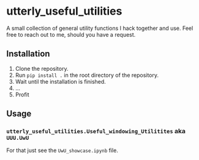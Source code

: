 # utterly_useful_utilities
 A small collection of general utility functions I hack together and use. Feel free to reach out to me, should you have a request.


## Installation
1. Clone the repository.
2. Run `pip install .` in the root directory of the repository.
3. Wait until the installation is finished.
4. ...
5. Profit

## Usage
### `utterly_useful_utilities.Useful_windowing_Utilitites` aka `UUU.UwU`
For that just see the `UwU_showcase.ipynb` file.